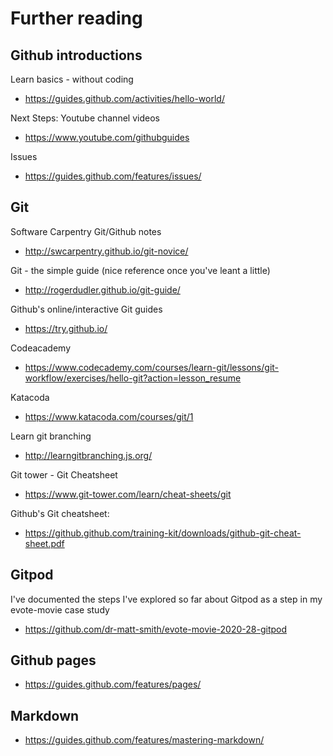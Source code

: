 # Further reading

## Github  introductions

Learn basics - without coding

- https://guides.github.com/activities/hello-world/


Next Steps: Youtube channel videos

- https://www.youtube.com/githubguides

Issues

- https://guides.github.com/features/issues/



## Git 

Software Carpentry Git/Github notes

- http://swcarpentry.github.io/git-novice/

Git - the simple guide (nice reference once you've leant a little)

- http://rogerdudler.github.io/git-guide/

Github's online/interactive Git guides

- https://try.github.io/



Codeacademy

  - https://www.codecademy.com/courses/learn-git/lessons/git-workflow/exercises/hello-git?action=lesson_resume

Katacoda

  - https://www.katacoda.com/courses/git/1

Learn git branching

  - http://learngitbranching.js.org/


Git tower - Git Cheatsheet

- https://www.git-tower.com/learn/cheat-sheets/git

Github's Git cheatsheet:

- https://github.github.com/training-kit/downloads/github-git-cheat-sheet.pdf


## Gitpod

I've documented the steps I've explored so far about Gitpod as a step in my evote-movie case study
  
  - https://github.com/dr-matt-smith/evote-movie-2020-28-gitpod
  
## Github pages

- https://guides.github.com/features/pages/

## Markdown

- https://guides.github.com/features/mastering-markdown/


